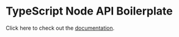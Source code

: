 # TypeScript Node API Boilerplate

Click here to check out the [documentation](https://github.com/denis-onder/ts-node-api-boilerplate/blob/master/DOCS.md).

